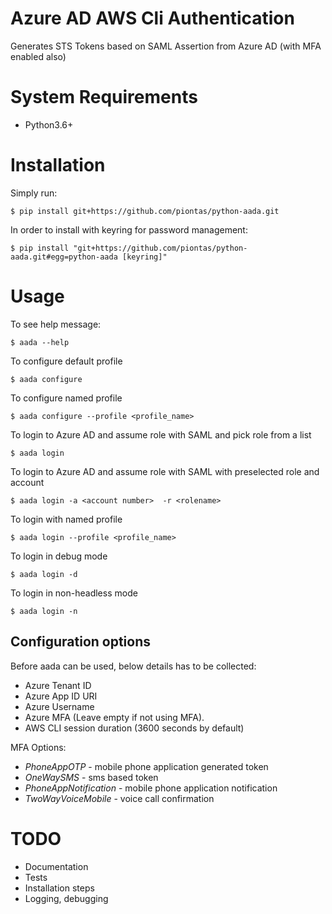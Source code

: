 # Azure AD AWS Cli Authentication

Generates STS Tokens based on SAML Assertion from Azure AD (with MFA enabled also)


# System Requirements

* Python3.6+

# Installation

Simply run:

    $ pip install git+https://github.com/piontas/python-aada.git

In order to install with keyring for password management:

    $ pip install "git+https://github.com/piontas/python-aada.git#egg=python-aada [keyring]"

# Usage

To see help message:

    $ aada --help

To configure default profile

    $ aada configure

To configure named profile

    $ aada configure --profile <profile_name>

To login to Azure AD and assume role with SAML and pick role from a list 

    $ aada login

To login to Azure AD and assume role with SAML with preselected role and account

    $ aada login -a <account number>  -r <rolename>
    
To login with named profile

    $ aada login --profile <profile_name>

To login in debug mode

    $ aada login -d

To login in non-headless mode

    $ aada login -n

## Configuration options
Before aada can be used, below details has to be collected:

* Azure Tenant ID
* Azure App ID URI
* Azure Username
* Azure MFA (Leave empty if not using MFA).
* AWS CLI session duration (3600 seconds by default) 

MFA Options:
* *PhoneAppOTP* - mobile phone application generated token
* *OneWaySMS* - sms based token
* *PhoneAppNotification* - mobile phone application notification
* *TwoWayVoiceMobile* - voice call confirmation
    

# TODO

* Documentation
* Tests
* Installation steps
* Logging, debugging
